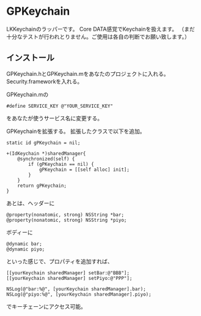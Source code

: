 GPKeychain
==========


LKKeychainのラッパーです。
Core DATA感覚でKeychainを扱えます。
（まだ十分なテストが行われとりません。ご使用は各自の判断でお願い致します。）
 
インストール
-----
GPKeychain.hとGPKeychain.mをあなたのプロジェクトに入れる。
Security.frameworkを入れる。

GPKeychain.mの
```
#define SERVICE_KEY @"YOUR_SERVICE_KEY"
```
をあなたが使うサービス名に変更する。

GPKeychainを拡張する。
拡張したクラスで以下を追加。
```
static id gPKeychain = nil;

+(IdKeychain *)sharedManager{
    @synchronized(self) {
        if (gPKeychain == nil) {
            gPKeychain = [[self alloc] init];
        }
    }
    return gPKeychain;
}
```

あとは、ヘッダーに
```
@property(nonatomic, strong) NSString *bar;
@property(nonatomic, strong) NSString *piyo;
```

ボディーに
```
@dynamic bar;
@dynamic piyo;
```
といった感じで、プロパティを追加すれば、
```
[[yourKeychain sharedManager] setBar:@"BBB"];
[[yourKeychain sharedManager] setPiyo:@"PPP"];
    
NSLog(@"bar:%@", [yourKeychain sharedManager].bar);
NSLog(@"piyo:%@", [yourKeychain sharedManager].piyo);
```
でキーチェーンにアクセス可能。
